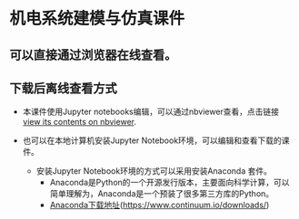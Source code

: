 # 机电系统建模与仿真课件

## 可以直接通过浏览器在线查看。

## 下载后离线查看方式
- 本课件使用Jupyter notebooks编辑，可以通过nbviewer查看，点击链接 [view its contents on nbviewer](http://nbviewer.jupyter.org/github/wushuaibuaa/learnmodelicabyexample/blob/master/index.ipynb).

- 也可以在本地计算机安装Jupyter Notebook环境，可以编辑和查看下载的课件。

    - 安装Jupyter Notebook环境的方式可以采用安装Anaconda 套件。
        - Anaconda是Python的一个开源发行版本，主要面向科学计算，可以简单理解为，Anaconda是一个预装了很多第三方库的Python。
        - [Anaconda下载地址](https://www.continuum.io/downloads/)(https://www.continuum.io/downloads/)